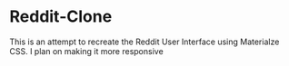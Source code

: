 # Reddit-Clone

This is an attempt to recreate the Reddit User Interface using Materialze CSS. I plan on making it more responsive
